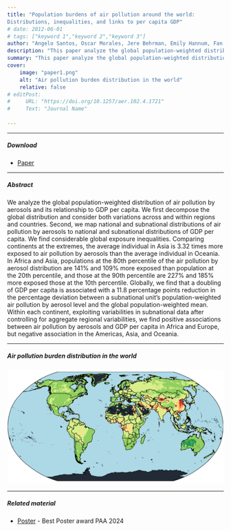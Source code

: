 ```yaml
---
title: "Population burdens of air pollution around the world:
Distributions, inequalities, and links to per capita GDP" 
# date: 2012-06-01
# tags: ["keyword 1","keyword 2","keyword 3"]
author: "Angelo Santos, Oscar Morales, Jere Behrman, Emily Hannum, Fan Wang"
description: "This paper analyze the global population-weighted distribution of air pollution by aerosols and its relationship to GDP per capita." 
summary: "This paper analyze the global population-weighted distribution of air pollution by aerosols and its relationship to GDP per capita." 
cover:
    image: "paper1.png"
    alt: "Air pollution burden distribution in the world"
    relative: false
# editPost:
#     URL: "https://doi.org/10.1257/aer.102.4.1721"
#     Text: "Journal Name"

---
```


---

##### Download

+ [Paper](https://fanwangecon.github.io/assets/GlobalPollutionBurden_SantosEtAl.pdf)
<!-- + [Online appendix](appendix1.pdf) -->
<!-- + [Code and data](https://github.com/pmichaillat/job-rationing) -->

---

##### Abstract

We analyze the global population-weighted distribution of air pollution by aerosols and its relationship to GDP per capita. We first decompose the global distribution and consider both variations across and within regions and countries. Second, we map national and subnational distributions of air pollution by aerosols to national and subnational distributions of GDP per capita. We find considerable global exposure inequalities. Comparing continents at the extremes, the average individual in Asia is 3.32 times more exposed to air pollution by aerosols than the average individual in Oceania. In Africa and Asia, populations at the 80th percentile of the air pollution by aerosol distribution are 141% and 109% more exposed than population at the 20th percentile, and those at the 90th percentile are 227% and 185% more exposed those at the 10th percentile. Globally, we find that a doubling of GDP per capita is associated with a 11.8 percentage points reduction in the percentage deviation between a subnational unit’s population-weighted air pollution by aerosol level and the global population-weighted mean. Within each continent, exploiting variabilities in subnational data after controlling for aggregate regional variabilities, we find positive associations between air pollution by aerosols and GDP per capita in Africa and Europe, but negative association in the Americas, Asia, and Oceania.

---

##### Air pollution burden distribution in the world

![](paper1.png)

<!-- ---

##### Citation

Author. Year. "Title." *Journal* Volume (Issue): First page–Last page. https://doi.org/paper_doi.

```BibTeX
@article{AAYY,
author = {Author},
doi = {paper_doi},
journal = {Journal},
number = {Issue},
pages = {XXX--YYY},
title ={Title},
volume = {Volume},
year = {Year}}
``` -->

---

##### Related material

+ [Poster](Poster_PAA.pdf) - Best Poster award PAA 2024

